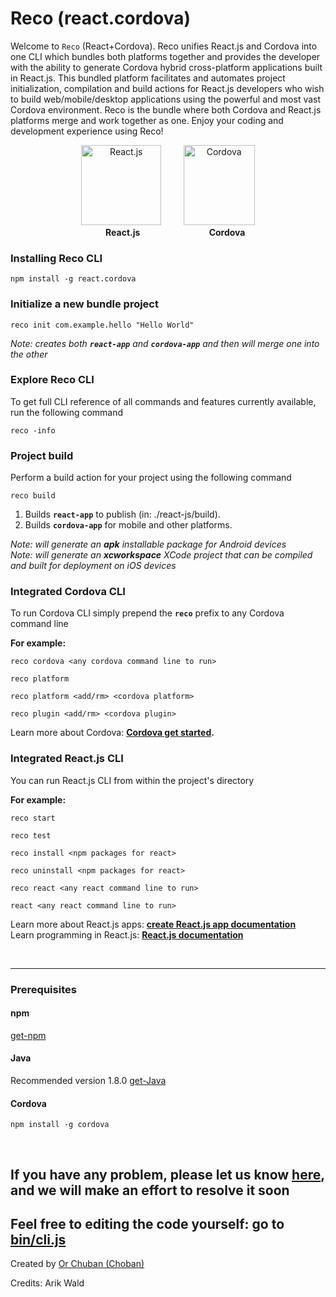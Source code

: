 # Reco (react.cordova)
Welcome to `Reco` (React+Cordova). Reco unifies React.js and Cordova into one CLI which
bundles both platforms together and provides the developer with the ability to generate Cordova hybrid cross-platform 
applications built in React.js. This bundled platform facilitates and automates project initialization, 
compilation and build actions for React.js developers who wish to build web/mobile/desktop applications using the powerful and most vast Cordova environment. Reco is the bundle where both Cordova and React.js platforms merge and work together as one. Enjoy your
coding and development experience using Reco!
<br>  

<p align="center">
   <img src="https://upload.wikimedia.org/wikipedia/he/thumb/a/a7/React-icon.svg/160px-React-icon.svg.png"  height="128px" alt="React.js"/>
   &nbsp;&nbsp;&nbsp;&nbsp;&nbsp;&nbsp;&nbsp;
   <img src="https://cordova.apache.org/static/img/cordova_bot.png" width="114px" height="128px" alt="Cordova"/>
   <br />
   &nbsp;&nbsp;&nbsp;&nbsp;&nbsp; <b>React.js</b>&nbsp;&nbsp;&nbsp;&nbsp;&nbsp;&nbsp;&nbsp;&nbsp;&nbsp;&nbsp;&nbsp;&nbsp;&nbsp;&nbsp;&nbsp;&nbsp;&nbsp;&nbsp;&nbsp;&nbsp;&nbsp;&nbsp;&nbsp;&nbsp;&nbsp;&nbsp;&nbsp;&nbsp;<b>Cordova</b>
</p>


### Installing Reco CLI 
```cli
npm install -g react.cordova
```

### Initialize a new bundle project

```cli
reco init com.example.hello "Hello World"
```
*Note: creates both **`react-app`** and **`cordova-app`** and then will merge one into the other*

### Explore Reco CLI

To get full CLI reference of all commands and features currently available, run the following command

```cli
reco -info
```

### Project build

Perform a build action for your project using the following command

```cli
reco build
```

1. Builds **`react-app`** to publish (in: ./react-js/build).<br>
2. Builds **`cordova-app`** for mobile and other platforms.

*Note: will generate an **apk** installable package for Android devices*<br>
*Note: will generate an **xcworkspace** XCode project that can be compiled and built for deployment on iOS devices*
<br>

### Integrated Cordova CLI 
To run Cordova CLI simply prepend the **`reco`** prefix to any Cordova command line

**For example:**

```cli
reco cordova <any cordova command line to run>

reco platform

reco platform <add/rm> <cordova platform>

reco plugin <add/rm> <cordova plugin>
```

Learn more about Cordova: **[Cordova get started](https://cordova.apache.org/#getstarted).**

### Integrated React.js  CLI

You can run React.js CLI from within the project's directory

**For example:**

```cli
reco start

reco test

reco install <npm packages for react>

reco uninstall <npm packages for react>

reco react <any react command line to run>

react <any react command line to run>
```

Learn more about React.js apps: **[create React.js app documentation](https://facebook.github.io/create-react-app/docs/getting-started)**<br>
Learn programming in React.js: **[React.js documentation](https://reactjs.org/)**




<br>

_______________________________________________________________________
### Prerequisites
#### npm
[get-npm](https://www.npmjs.com/get-npm)

#### Java 
Recommended version 1.8.0 [get-Java](https://www.oracle.com/technetwork/java/javase/downloads/jdk8-downloads-2133151.html)

#### Cordova 
```cli
npm install -g cordova
```

<br>


## If you have any problem, please let us know [here](https://github.com/orchoban/react.cordova/issues), and we will make an effort to resolve it soon
## Feel free to editing the code yourself: go to [bin/cli.js](https://github.com/orchoban/react.cordova/blob/master/bin/cli.js)




Created by [Or Chuban (Choban)](https://www.linkedin.com/in/or-choban-028280125)

Credits: Arik Wald
